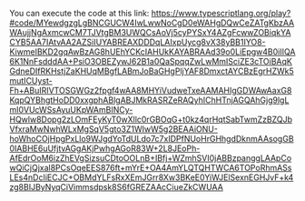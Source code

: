 You can execute the code at this link: 
https://www.typescriptlang.org/play?#code/MYewdgzgLgBNCGUCW4IwLwwNoCgD0eWAHgDQwCeZATgKbzAAWAujjNgAxmcwCM7TJVtgBM3UWQCsAoVj5cyPYSxY4AZgFcwwZOBiqkYACYB5AA7IAtvAA2AZSiIUYABREAXDDDqLAIxpUycg8vX38yBB1IYO8-KiwmeIBKD2gqAwBzAG8hUEhYCKcIAHUkKAYABRAAd39o0LiEpgw4B0iIIQA6K1NnFsdddAA+PsiO3OBEZywJ62B1a0QaSpqqZwLwMmISciZE3cTOiBAqKGdneDIfRKHstjZaKHUqMBgfLABmJoBaGHgPljYAF8DmxctAYCBzEgrHZWk5mutICUyst-Fh+ABuIRIVTOSGWGz2fpgf4wAA8MHYiVudweTxeAAMAHIgGDWAwAaxG8KqpQYBhgtHoDD0xxgphABlgABJMkRASRZeRAQyhIChHTnjAGQAhGjg9lgLmI0VUcWSsAyuUKpWAmBINCy-HQwlw8Dopg2zLOmFEyKyT0wXllc0rGBOqG+t0kz4qrHqtSabTwmZzBZQJbVfxraMwNwhWLxMgSqV5gto3Z1WIwW5g2BEAAiONU-hoWhoCOjHpgPxLlo9WJgdYoTdULdo7c7xIDPfNUoHrGHhgdDknmAAsogGB0IABHE6uUfjtvAGgAKjPwhgAGoR83W+2L8JEoPh-AfEdrOoM6izZhEVgSizsuCDtoOOLnB+IBfj+WZmhSVI0jABBzpanggLAApCowQiCjQjxal8PCsOqeEES876ft+mYrE+OA4AmYLQTQHTWCA6TOPoRhmASsLEs4nDcIiECJC+OBMdYLFsRxXEmJGrr8Xw3BKeE0YiWJElSexnEGHJvF+k4zg8BIJByNyqCiVimmsdpsk8S6fGREZAAcCiueZkCWUAA
